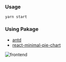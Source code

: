 ### Usage
`yarn start`

### Using Pakage
- [antd](https://ant.design/)
- [react-minimal-pie-chart](https://www.npmjs.com/package/react-minimal-pie-chart)

![frontend](https://user-images.githubusercontent.com/80883063/147895479-6f2ae05b-f5c5-42a4-a9b8-36e6d9354951.PNG)
